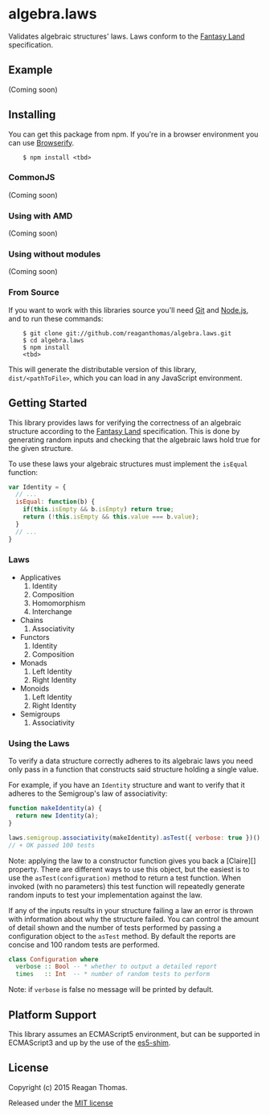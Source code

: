 # algebra.laws

Validates algebraic structures' laws. Laws conform to the [Fantasy Land][] specification.

[Fantasy Land]: https://github.com/fantasyland/fantasy-land

## Example

(Coming soon)

## Installing

You can get this package from npm. If you're in a browser environment you can use [Browserify][].

        $ npm install <tbd>

[Browserify]: http://browserify.org/

### CommonJS

(Coming soon)

### Using with AMD

(Coming soon)

### Using without modules

(Coming soon)

### From Source

If you want to work with this libraries source you'll need [Git][] and [Node.js][], and to run these commands:

        $ git clone git://github.com/reaganthomas/algebra.laws.git
        $ cd algebra.laws
        $ npm install
        <tbd>

This will generate the distributable version of this library, `dist/<pathToFile>`, which you can load in any JavaScript environment.

[Git]: http://git-scm.com/
[Node.js]: http://nodejs.org/

## Getting Started

This library provides laws for verifying the correctness of an algebraic structure according to the [Fantasy Land][] specification. This is done by generating random inputs and checking that the algebraic laws hold true for the given structure.

To use these laws your algebraic structures must implement the `isEqual` function:

```js
var Identity = {
  // ...
  isEqual: function(b) {
    if(this.isEmpty && b.isEmpty) return true;
    return (!this.isEmpty && this.value === b.value);
  }
  // ...
}
```

### Laws

  * Applicatives
    1. Identity
    2. Composition
    3. Homomorphism
    4. Interchange
  * Chains
    1. Associativity
  * Functors
    1. Identity
    2. Composition
  * Monads
    1. Left Identity
    2. Right Identity
  * Monoids
    1. Left Identity
    2. Right Identity
  * Semigroups
    1. Associativity

### Using the Laws

To verify a data structure correctly adheres to its algebraic laws you need only pass in a function that constructs said structure holding a single value.

For example, if you have an `Identity` structure and want to verify that it adheres to the Semigroup's law of associativity:

```js
function makeIdentity(a) {
  return new Identity(a);
}

laws.semigroup.associativity(makeIdentity).asTest({ verbose: true })();
// + OK passed 100 tests
```

Note: applying the law to a constructor function gives you back a [Claire][] property. There are different ways to use this object, but the easiest is to use the `asTest(configuration)` method to return a test function. When invoked (with no parameters) this test function will repeatedly generate random inputs to test your implementation against the law.

If any of the inputs results in your structure failing a law an error is thrown with information about why the structure failed. You can control the amount of detail shown and the number of tests performed by passing a configuration object to the `asTest` method. By default the reports are concise and 100 random tests are performed.

```hs
class Configuration where
  verbose :: Bool -- * whether to output a detailed report
  times   :: Int  -- * number of random tests to perform
```

Note: if `verbose` is false no message will be printed by default.

## Platform Support

This library assumes an ECMAScript5 environment, but can be supported in ECMAScript3 and up by the use of the [es5-shim][].

[es5-shim]: https://github.com/kriskowal/es5-shim

## License

Copyright (c) 2015 Reagan Thomas.

Released under the [MIT license](https://gihub.com/reaganthomas/algebra.laws/blob/master/LICENSE)
